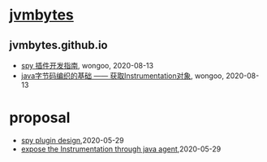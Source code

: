 # [jvmbytes](http://jvmbytes.com)

## jvmbytes.github.io
* [spy 插件开发指南](/jvmbytes-spy-plugin-guide), wongoo, 2020-08-13
* [java字节码编织的基础 —— 获取Instrumentation对象](/jvmbytes-agent-guide), wongoo, 2020-08-13
# proposal
* [spy plugin design](/proposal/spy-plugin),2020-05-29
* [expose the Instrumentation through java agent](/proposal/spy-agent),2020-05-29
